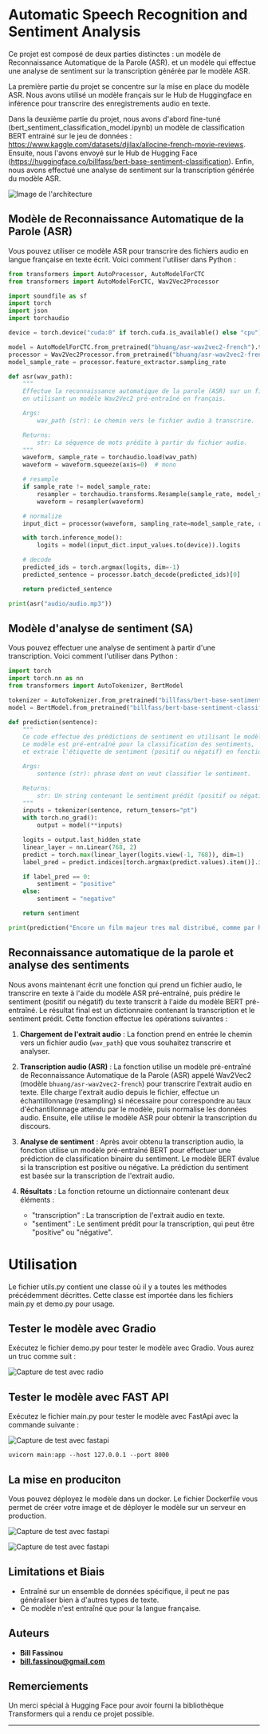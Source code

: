 # Automatic Speech Recognition and Sentiment Analysis
Ce projet est composé de deux parties distinctes :  un modèle de Reconnaissance Automatique de la Parole (ASR). et un modèle qui effectue une analyse de sentiment sur la transcription générée par le modèle ASR.

La première partie du projet se concentre sur la mise en place du modèle ASR. Nous avons utilisé un modèle français sur le Hub de Huggingface en inférence pour transcrire des enregistrements audio en texte.

Dans la deuxième partie du projet, nous avons d'abord fine-tuné (bert_sentiment_classification_model.ipynb) un modèle de classification BERT entrainé sur le jeu de données : https://www.kaggle.com/datasets/djilax/allocine-french-movie-reviews. Ensuite, nous l'avons envoyé sur le Hub de Hugging Face (https://huggingface.co/billfass/bert-base-sentiment-classification). Enfin, nous avons effectué une analyse de sentiment sur la transcription générée du modèle ASR.

![Image de l'architecture](img/architecture.png)

## Modèle de Reconnaissance Automatique de la Parole (ASR)

Vous pouvez utiliser ce modèle ASR pour transcrire des fichiers audio en langue française en texte écrit. Voici comment l'utiliser dans Python :

```python
from transformers import AutoProcessor, AutoModelForCTC
from transformers import AutoModelForCTC, Wav2Vec2Processor

import soundfile as sf
import torch
import json
import torchaudio

device = torch.device("cuda:0" if torch.cuda.is_available() else "cpu")

model = AutoModelForCTC.from_pretrained("bhuang/asr-wav2vec2-french").to(device)
processor = Wav2Vec2Processor.from_pretrained("bhuang/asr-wav2vec2-french")
model_sample_rate = processor.feature_extractor.sampling_rate

def asr(wav_path):
    """
    Effectue la reconnaissance automatique de la parole (ASR) sur un fichier audio donné 
    en utilisant un modèle Wav2Vec2 pré-entraîné en français.

    Args:
        wav_path (str): Le chemin vers le fichier audio à transcrire.

    Returns:
        str: La séquence de mots prédite à partir du fichier audio.
    """
    waveform, sample_rate = torchaudio.load(wav_path)
    waveform = waveform.squeeze(axis=0)  # mono

    # resample
    if sample_rate != model_sample_rate:
        resampler = torchaudio.transforms.Resample(sample_rate, model_sample_rate)
        waveform = resampler(waveform)

    # normalize
    input_dict = processor(waveform, sampling_rate=model_sample_rate, return_tensors="pt")

    with torch.inference_mode():
        logits = model(input_dict.input_values.to(device)).logits

    # decode
    predicted_ids = torch.argmax(logits, dim=-1)
    predicted_sentence = processor.batch_decode(predicted_ids)[0]

    return predicted_sentence

print(asr("audio/audio.mp3"))
```

## Modèle d'analyse de sentiment (SA)

Vous pouvez effectuer une analyse de sentiment à partir d'une transcription. Voici comment l'utiliser dans Python :

```python
import torch
import torch.nn as nn
from transformers import AutoTokenizer, BertModel

tokenizer = AutoTokenizer.from_pretrained("billfass/bert-base-sentiment-classification")
model = BertModel.from_pretrained("billfass/bert-base-sentiment-classification")

def prediction(sentence):
    """
    Ce code effectue des prédictions de sentiment en utilisant le modèle "billfass/bert-base-sentiment-classification". 
    Le modèle est pré-entraîné pour la classification des sentiments, 
    et extraie l'étiquette de sentiment (positif ou négatif) en fonction de la prédiction du modèle.

    Args:
        sentence (str): phrase dont on veut classifier le sentiment.

    Returns:
        str: Un string contenant le sentiment prédit (positif ou négatif).
    """
    inputs = tokenizer(sentence, return_tensors="pt")
    with torch.no_grad():
        output = model(**inputs)

    logits = output.last_hidden_state
    linear_layer = nn.Linear(768, 2)
    predict = torch.max(linear_layer(logits.view(-1, 768)), dim=1)
    label_pred = predict.indices[torch.argmax(predict.values).item()].item()

    if label_pred == 0:
        sentiment = "positive"
    else:
        sentiment = "negative"

    return sentiment

print(prediction("Encore un film majeur tres mal distribué, comme par hasard... comme si on voulait nous empecher de comprendre comment on peut se faire gangrener par le mal. Est-ce que vous comprenez ? 4,5/5; cinematographiquement parlant."))

```

## Reconnaissance automatique de la parole et analyse des sentiments

Nous avons maintenant écrit une fonction qui prend un fichier audio, le transcrire en texte à l'aide du modèle ASR pré-entraîné, puis prédire le sentiment (positif ou négatif) du texte transcrit à l'aide du modèle BERT pré-entraîné. Le résultat final est un dictionnaire contenant la transcription et le sentiment prédit. Cette fonction effectue les opérations suivantes :

1. **Chargement de l'extrait audio** : La fonction prend en entrée le chemin vers un fichier audio (`wav_path`) que vous souhaitez transcrire et analyser.

2. **Transcription audio (ASR)** : La fonction utilise un modèle pré-entraîné de Reconnaissance Automatique de la Parole (ASR) appelé Wav2Vec2 (modèle `bhuang/asr-wav2vec2-french`) pour transcrire l'extrait audio en texte. Elle charge l'extrait audio depuis le fichier, effectue un échantillonnage (resampling) si nécessaire pour correspondre au taux d'échantillonnage attendu par le modèle, puis normalise les données audio. Ensuite, elle utilise le modèle ASR pour obtenir la transcription du discours.

3. **Analyse de sentiment** : Après avoir obtenu la transcription audio, la fonction utilise un modèle pré-entraîné BERT pour effectuer une prédiction de classification binaire du sentiment. Le modèle BERT évalue si la transcription est positive ou négative. La prédiction du sentiment est basée sur la transcription de l'extrait audio.

4. **Résultats** : La fonction retourne un dictionnaire contenant deux éléments :
   - "transcription" : La transcription de l'extrait audio en texte.
   - "sentiment" : Le sentiment prédit pour la transcription, qui peut être "positive" ou "négative".

# Utilisation
Le fichier utils.py contient une classe où il y a toutes les méthodes précédemment décrittes. Cette classe est importée dans les fichiers main.py et demo.py pour usage.

## Tester le modèle avec Gradio

Exécutez le fichier demo.py pour tester le modèle avec Gradio. Vous aurez un truc comme suit :

![Capture de test avec radio](img/gradio.png)

## Tester le modèle avec FAST API

Exécutez le fichier main.py pour tester le modèle avec FastApi avec la commande suivante : 

![Capture de test avec fastapi](img/fastapi.png)

```shell
uvicorn main:app --host 127.0.0.1 --port 8000
```

## La mise en produciton
Vous pouvez déployez le modèle dans un docker. Le fichier Dockerfile vous permet de créer votre image et de déployer le modèle sur un serveur en production. 

![Capture de test avec fastapi](img/docker2.png)

![Capture de test avec fastapi](img/docker1.png)

## Limitations et Biais

- Entraîné sur un ensemble de données spécifique, il peut ne pas généraliser bien à d'autres types de texte.
- Ce modèle n'est entraîné que pour la langue française.

## Auteurs

- **Bill Fassinou**
- **bill.fassinou@gmail.com**
  
## Remerciements

Un merci spécial à Hugging Face pour avoir fourni la bibliothèque Transformers qui a rendu ce projet possible.

---
